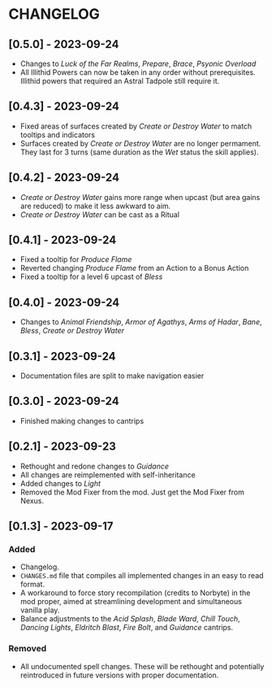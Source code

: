 # CHANGELOG

## \[0.5.0\] - 2023-09-24

+ Changes to *Luck of the Far Realms*, *Prepare*, *Brace*, *Psyonic Overload*
+ All Illithid Powers can now be taken in any order without prerequisites. Illithid
powers that required an Astral Tadpole still require it.

## \[0.4.3\] - 2023-09-24

+ Fixed areas of surfaces created by *Create or Destroy Water* to
match tooltips and indicators
+ Surfaces created by *Create or Destroy Water* are no longer permament.
They last for 3 turns (same duration as the *Wet* status the skill applies).

## \[0.4.2\] - 2023-09-24

+ *Create or Destroy Water* gains more range when upcast
(but area gains are reduced) to make it less awkward to aim.
+ *Create or Destroy Water* can be cast as a Ritual

## \[0.4.1\] - 2023-09-24

+ Fixed a tooltip for *Produce Flame*
+ Reverted changing *Produce Flame* from an Action to a Bonus Action
+ Fixed a tooltip for a level 6 upcast of *Bless*

## \[0.4.0\] - 2023-09-24

+ Changes to *Animal Friendship*, *Armor of Agathys*, *Arms of Hadar*, *Bane*, 
*Bless*, *Create or Destroy Water*

## \[0.3.1\] - 2023-09-24

+ Documentation files are split to make navigation easier

## \[0.3.0\] - 2023-09-24

+ Finished making changes to cantrips

## \[0.2.1\] - 2023-09-23

+ Rethought and redone changes to *Guidance*
+ All changes are reimplemented with self-inheritance
+ Added changes to *Light*
+ Removed the Mod Fixer from the mod. Just get the Mod Fixer from Nexus.

## \[0.1.3\] - 2023-09-17

### Added

- Changelog.
- `CHANGES.md` file that compiles all implemented changes in an easy to
read format.
- A workaround to force story recompilation (credits to Norbyte) in
the mod proper, aimed at streamlining development and simultaneous
vanilla play.
- Balance adjustments to the *Acid Splash*, *Blade Ward*,
*Chill Touch*, *Dancing Lights*, *Eldritch Blast*, *Fire Bolt*,
and *Guidance* cantrips.

### Removed

- All undocumented spell changes. These will be rethought and
potentially reintroduced in future versions with proper
documentation.
